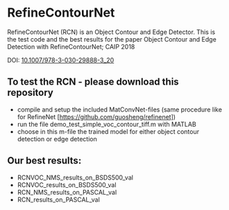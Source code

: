 # RefineContourNet

RefineContourNet (RCN) is an Object Contour and Edge Detector. This is the test code and the best results for the paper Object Contour and Edge Detection with RefineContourNet; CAIP 2018

DOI: [10.1007/978-3-030-29888-3_20](https://arxiv.org/ct?url=https%3A%2F%2Fdx.doi.org%2F10.1007%2F978-3-030-29888-3_20&v=cf61f2c2)

## To test the RCN - please download this repository
* compile and setup the included MatConvNet-files (same procedure like for RefineNet [https://github.com/guosheng/refinenet]) 
* run the file demo_test_simple_voc_contour_tiff.m with MATLAB
* choose in this m-file the trained model for either object contour detection or edge detection

## Our best results:
* RCNVOC_NMS_results_on_BSDS500_val 
* RCNVOC_results_on_BSDS500_val 
* RCN_NMS_results_on_PASCAL_val 
* RCN_results_on_PASCAL_val
